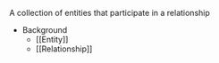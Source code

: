 A collection of entities that participate in a relationship

- Background
	- [[Entity]]
	- [[Relationship]]